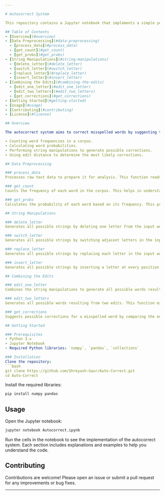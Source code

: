 ```yaml
---

# Autocorrect System

This repository contains a Jupyter notebook that implements a simple yet effective auto-correct system. This project demonstrates fundamental concepts in natural language processing (NLP) and string manipulation techniques used in autocorrect systems.

## Table of Contents
- [Overview](#overview)
- [Data Preprocessing](#data-preprocessing)
  - [process_data](#process_data)
  - [get_count](#get_count)
  - [get_probs](#get_probs)
- [String Manipulations](#string-manipulations)
  - [delete_letter](#delete_letter)
  - [switch_letter](#switch_letter)
  - [replace_letter](#replace_letter)
  - [insert_letter](#insert_letter)
- [Combining the Edits](#combining-the-edits)
  - [edit_one_letter](#edit_one_letter)
  - [edit_two_letters](#edit_two_letters)
  - [get_corrections](#get_corrections)
- [Getting Started](#getting-started)
- [Usage](#usage)
- [Contributing](#contributing)
- [License](#license)

## Overview

The autocorrect system aims to correct misspelled words by suggesting the most probable correct spelling. This project involves several key tasks:

- Counting word frequencies in a corpus.
- Calculating word probabilities.
- Performing string manipulations to generate possible corrections.
- Using edit distance to determine the most likely corrections.

## Data Preprocessing

### process_data
Processes raw text data to prepare it for analysis. This function reads the corpus and cleans the data, making it ready for further processing.

### get_count
Counts the frequency of each word in the corpus. This helps in understanding the distribution of words in the text.

### get_probs
Calculates the probability of each word based on its frequency. This probability distribution is used to suggest the most likely corrections.

## String Manipulations

### delete_letter
Generates all possible strings by deleting one letter from the input word.

### switch_letter
Generates all possible strings by switching adjacent letters in the input word.

### replace_letter
Generates all possible strings by replacing each letter in the input word with every other letter.

### insert_letter
Generates all possible strings by inserting a letter at every position in the input word.

## Combining the Edits

### edit_one_letter
Combines the string manipulations to generate all possible words resulting from a single edit (insertion, deletion, replacement, or switch).

### edit_two_letters
Generates all possible words resulting from two edits. This function extends the single-edit manipulations to consider combinations of two edits.

### get_corrections
Suggests possible corrections for a misspelled word by comparing the edit distances and probabilities. It returns a list of the most likely corrections.

## Getting Started

### Prerequisites
- Python 3.x
- Jupyter Notebook
- Required Python libraries: `numpy`, `pandas`, `collections`

### Installation
Clone the repository:
```bash
git clone https://github.com/Shreyash-Gaur/Auto-Correct.git
cd Auto-Correct
```

Install the required libraries:
```bash
pip install numpy pandas
```

## Usage
Open the Jupyter notebook:
```bash
jupyter notebook Autocorrect.ipynb
```

Run the cells in the notebook to see the implementation of the autocorrect system. Each section includes explanations and examples to help you understand the code.

## Contributing
Contributions are welcome! Please open an issue or submit a pull request for any improvements or bug fixes.

---
```

